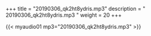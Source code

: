 +++
title = "20190306_qk2ht8ydris.mp3"
description = " 20190306_qk2ht8ydris.mp3 "
weight = 20
+++

{{< myaudio01 mp3="20190306_qk2ht8ydris.mp3" >}}

